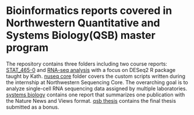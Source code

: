 # Bioinformatics reports covered in Northwestern Quantitative and Systems Biology(QSB) master program

The repository contains three folders including two course reports: [STAT_465-0](./STAT_465-0) and [RNA-seq analysis](./RNA-seq_analysis) with a focus on DESeq2 R package taught by Kath.
[nuseq core](./nuseq_core) folder covers the custom scripts written during the internship at Northwestern Sequencing Core. The overarching goal is to analyze single-cell RNA sequencing data assigned by multiple laboratories.
[systems biology](./systems_biology) contains one report that summarizes one publication with the Nature News and Views format. [qsb thesis](./qsb_thesis) contains the final thesis submitted as a bonus.